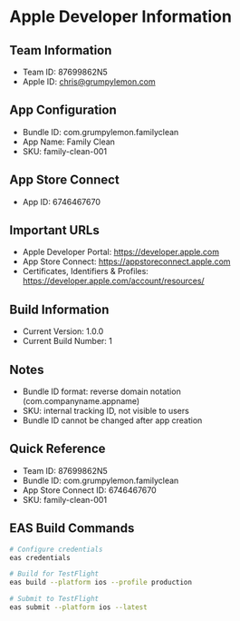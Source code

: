 # Apple Developer Information

## Team Information
- Team ID: 87699862N5
- Apple ID: chris@grumpylemon.com

## App Configuration
- Bundle ID: com.grumpylemon.familyclean
- App Name: Family Clean
- SKU: family-clean-001

## App Store Connect
- App ID: 6746467670

## Important URLs
- Apple Developer Portal: https://developer.apple.com
- App Store Connect: https://appstoreconnect.apple.com
- Certificates, Identifiers & Profiles: https://developer.apple.com/account/resources/

## Build Information
- Current Version: 1.0.0
- Current Build Number: 1

## Notes
- Bundle ID format: reverse domain notation (com.companyname.appname)
- SKU: internal tracking ID, not visible to users
- Bundle ID cannot be changed after app creation

## Quick Reference
- Team ID: 87699862N5
- Bundle ID: com.grumpylemon.familyclean
- App Store Connect ID: 6746467670
- SKU: family-clean-001

## EAS Build Commands
```bash
# Configure credentials
eas credentials

# Build for TestFlight
eas build --platform ios --profile production

# Submit to TestFlight
eas submit --platform ios --latest
```